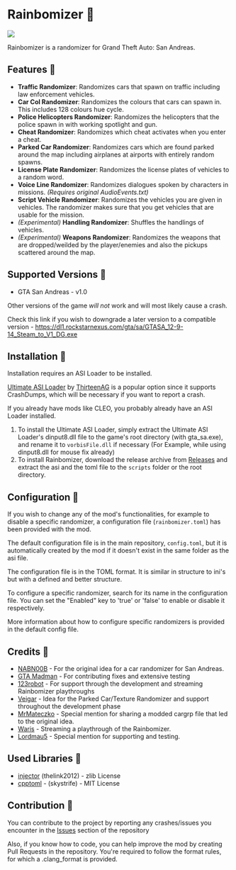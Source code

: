 # Rainbomizer 🌈

<img src="https://media.discordapp.net/attachments/419957309192536066/602097860292509718/spinning.gif">

Rainbomizer is a randomizer for Grand Theft Auto: San Andreas. 

## Features 🌈

- **Traffic Randomizer**: Randomizes cars that spawn on traffic including law enforcement vehicles.
- **Car Col Randomizer**: Randomizes the colours that cars can spawn in. This includes 128 colours hue cycle.
- **Police Helicopters Randomizer**: Randomizes the helicopters that the police spawn in with working spotlight and gun.
- **Cheat Randomizer**: Randomizes which cheat activates when you enter a cheat.
- **Parked Car Randomizer**: Randomizes cars which are found parked around the map including airplanes at airports with entirely random spawns.
- **License Plate Randomizer**: Randomizes the license plates of vehicles to a random word.
- **Voice Line Randomizer**: Randomizes dialogues spoken by characters in missions. *(Requires original AudioEvents.txt)*
- **Script Vehicle Randomizer**: Randomizes the vehicles you are given in vehicles. The randomizer makes sure that you get vehicles that are usable for the mission.
- *(Experimental)* **Handling Randomizer**: Shuffles the handlings of vehicles.
- *(Experimental)* **Weapons Randomizer**: Randomizes the weapons that are dropped/weilded by the player/enemies and also the pickups scattered around the map.

## Supported Versions 🌈

* GTA San Andreas - v1.0

Other versions of the game *will not* work and will most likely cause a crash.

Check this link if you wish to downgrade a later version to a compatible version - https://dl1.rockstarnexus.com/gta/sa/GTASA_12-9-14_Steam_to_V1_DG.exe

## Installation 🌈

Installation requires an ASI Loader to be installed. 

[Ultimate ASI Loader](https://github.com/ThirteenAG/Ultimate-ASI-Loader) by [ThirteenAG](https://github.com/ThirteenAG) is a popular option since it supports CrashDumps, which will be necessary if you want to report a crash.

If you already have mods like CLEO, you probably already have an ASI Loader installed. 

1. To install the Ultimate ASI Loader, simply extract the Ultimate ASI Loader's dinput8.dll file to the game's root directory (with gta_sa.exe), and rename it to `vorbisFile.dll` if necessary (For Example, while using dinput8.dll for mouse fix already)
2. To install Rainbomizer, download the release archive from [Releases](https://github.com/Zarig/Rainbomizer/releases) and extract the asi and the toml file to the `scripts` folder or the root directory.

## Configuration 🌈

If you wish to change any of the mod's functionalities, for example to disable a specific randomizer, a configuration file (`rainbomizer.toml`) has been provided with the mod.

The default configuration file is in the main repository, `config.toml`, but it is automatically created by the mod if it doesn't exist in the same folder as the asi file.

The configuration file is in the TOML format. It is similar in structure to ini's but with a defined and better structure. 

To configure a specific randomizer, search for its name in the configuration file. You can set the "Enabled" key to 'true' or 'false' to enable or disable it respectively.

More information about how to configure specific randomizers is provided in the default config file.

## Credits 🌈

- [NABN00B](https://www.twitch.tv/nabn00b) - For the original idea for a car randomizer for San Andreas.
- [GTA Madman](https://twitch.tv/gta_madman) - For contributing fixes and extensive testing
- [123robot](https://www.twitch.tv/123robot) - For support through the development and streaming Rainbomizer playthroughs
- [Veigar](https://gtaforums.com/profile/685882-veigar/) - Idea for the Parked Car/Texture Randomizer and support throughout the development phase
- [MrMateczko](https://www.twitch.tv/mrmateczko_) - Special mention for sharing a modded cargrp file that led to the original idea.
- [Waris](https://www.twitch.tv/wariscoach) - Streaming a playthrough of the Rainbomizer.
- [Lordmau5](https://www.twitch.tv/lordmau5/) - Special mention for supporting and testing.

## Used Libraries 🌈

- [injector](https://github.com/thelink2012/injector) (thelink2012) - zlib License
- [cpptoml](https://github.com/skystrife/cpptoml) - (skystrife) - MIT License

## Contribution 🌈

You can contribute to the project by reporting any crashes/issues you encounter in the [Issues](https://github.com/Zarig/Rainbomizer/issues) section of the repository

Also, if you know how to code, you can help improve the mod by creating Pull Requests in the repository. You're required to follow the format rules, for which a .clang_format is provided.
